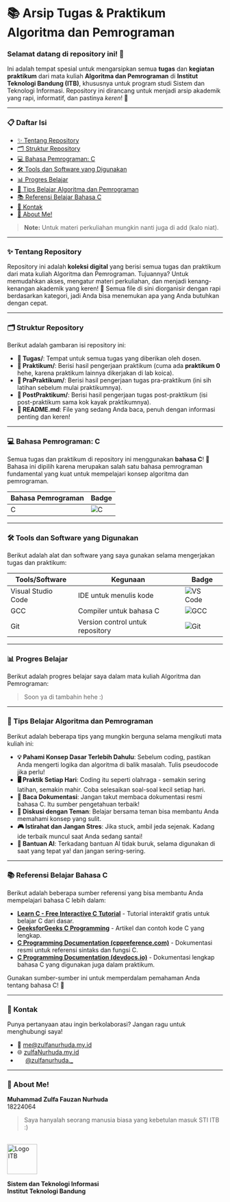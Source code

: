 # **📚 Arsip Tugas & Praktikum Algoritma dan Pemrograman**

### **Selamat datang di repository ini!** 🎉  
Ini adalah tempat spesial untuk mengarsipkan semua **tugas** dan **kegiatan praktikum** dari mata kuliah **Algoritma dan Pemrograman** di **Institut Teknologi Bandung (ITB)**, khususnya untuk program studi Sistem dan Teknologi Informasi. Repository ini dirancang untuk menjadi arsip akademik yang rapi, informatif, dan pastinya *keren*! 👀

---

### **📋 Daftar Isi**

- [✨ Tentang Repository](#tentang-repository)
- [🗂️ Struktur Repository](#struktur-repository)
- [💻 Bahasa Pemrograman: C](#bahasa-pemrograman-c)
- [🛠️ Tools dan Software yang Digunakan](#tools-dan-software)
- [📊 Progres Belajar](#progress-belajar)
- [🎯 Tips Belajar Algoritma dan Pemrograman](#tips-dan-trick)
- [📚 Referensi Belajar Bahasa C](#referensi)
- [📧 Kontak](#kontak)
- [👋 About Me!](about-me)

> **Note:** Untuk materi perkuliahan mungkin nanti juga di add (kalo niat).

---

### <div id="tentang-repository">**✨ Tentang Repository**</div>

Repository ini adalah **koleksi digital** yang berisi semua tugas dan praktikum dari mata kuliah Algoritma dan Pemrograman. Tujuannya? Untuk memudahkan akses, mengatur materi perkuliahan, dan menjadi kenang-kenangan akademik yang keren! 🚀 Semua file di sini diorganisir dengan rapi berdasarkan kategori, jadi Anda bisa menemukan apa yang Anda butuhkan dengan cepat.

---

### <div id="struktur-repository">**🗂️ Struktur Repository**</div>

Berikut adalah gambaran isi repository ini:

- **📁 Tugas/**: Tempat untuk semua tugas yang diberikan oleh dosen.  
- **📁 Praktikum/**: Berisi hasil pengerjaan praktikum (cuma ada **praktikum 0** hehe, karena praktikum lainnya dikerjakan di lab koica). 
- **📁 PraPraktikum/**: Berisi hasil pengerjaan tugas pra-praktikum (ini sih latihan sebelum mulai praktikumnya).  
- **📁 PostPraktikum/**: Berisi hasil pengerjaan tugas post-praktikum (isi post-praktikum sama kok kayak praktikumnya).  
- **📄 README.md**: File yang sedang Anda baca, penuh dengan informasi penting dan keren!  

---

### <div id="bahasa-pemrograman-c">**💻 Bahasa Pemrograman: C**</div>

Semua tugas dan praktikum di repository ini menggunakan **bahasa C**! 🎯 Bahasa ini dipilih karena merupakan salah satu bahasa pemrograman fundamental yang kuat untuk mempelajari konsep algoritma dan pemrograman.

| Bahasa Pemrograman | Badge |
|-------------------|-------|
| C                 | ![C](https://img.shields.io/badge/language-C-00599C.svg?logo=c&logoColor=white) |

---

### <div id="tools-dan-software">**🛠️ Tools dan Software yang Digunakan**</div>

Berikut adalah alat dan software yang saya gunakan selama mengerjakan tugas dan praktikum:

| Tools/Software       | Kegunaan                          | Badge                                                                 |
|----------------------|-----------------------------------|----------------------------------------------------------------------|
| Visual Studio Code   | IDE untuk menulis kode            | ![VS Code](https://img.shields.io/badge/IDE-VS%20Code-007ACC.svg?logo=visual-studio-code&logoColor=white) |
| GCC                  | Compiler untuk bahasa C           | ![GCC](https://img.shields.io/badge/Compiler-GCC-4A4A4A.svg?logo=gnu&logoColor=white) |
| Git                  | Version control untuk repository  | ![Git](https://img.shields.io/badge/Version%20Control-Git-F05032.svg?logo=git&logoColor=white) |


---

### <div id="progress-belajar">**📊 Progres Belajar**</div>

Berikut adalah progres belajar saya dalam mata kuliah Algoritma dan Pemrograman:

> Soon ya di tambahin hehe :)

---

### <div id="tips-dan-trick">**🎯 Tips Belajar Algoritma dan Pemrograman**</div>

Berikut adalah beberapa tips yang mungkin berguna selama mengikuti mata kuliah ini:

- **💡 Pahami Konsep Dasar Terlebih Dahulu**: Sebelum coding, pastikan Anda mengerti logika dan algoritma di balik masalah. Tulis pseudocode jika perlu!  
- **🖥️ Praktik Setiap Hari**: Coding itu seperti olahraga - semakin sering latihan, semakin mahir. Coba selesaikan soal-soal kecil setiap hari.  
- **📖 Baca Dokumentasi**: Jangan takut membaca dokumentasi resmi bahasa C. Itu sumber pengetahuan terbaik!  
- **🤝 Diskusi dengan Teman**: Belajar bersama teman bisa membantu Anda memahami konsep yang sulit.  
- **🎮 Istirahat dan Jangan Stres**: Jika stuck, ambil jeda sejenak. Kadang ide terbaik muncul saat Anda sedang santai!  
- **🤖 Bantuan AI**: Terkadang bantuan AI tidak buruk, selama digunakan di saat yang tepat ya! dan jangan sering-sering.

---

### <div id="referensi">**📚 Referensi Belajar Bahasa C**</div>
Berikut adalah beberapa sumber referensi yang bisa membantu Anda mempelajari bahasa C lebih dalam:

- **[Learn C - Free Interactive C Tutorial](https://www.learn-c.org/)** - Tutorial interaktif gratis untuk belajar C dari dasar.  
- **[GeeksforGeeks C Programming](https://www.geeksforgeeks.org/c-programming-language/)** - Artikel dan contoh kode C yang lengkap.  
- **[C Programming Documentation (cppreference.com)](https://en.cppreference.com/w/c)** - Dokumentasi resmi untuk referensi sintaks dan fungsi C.  
- **[C Programming Documentation (devdocs.io)](https://devdocs.io/c/)** - Dokumentasi lengkap bahasa C yang digunakan juga dalam praktikum.

Gunakan sumber-sumber ini untuk memperdalam pemahaman Anda tentang bahasa C! 📖

---

### <div id="kontak">**📧 Kontak**</div>

Punya pertanyaan atau ingin berkolaborasi? Jangan ragu untuk menghubungi saya!  
- 📧 [me@zulfanurhuda.my.id](mailto:me@zulfanurhuda.my.id)
- 🌐 [zulfaNurhuda.my.id](https://zulfaNurhuda.my.id)
- <img src="https://upload.wikimedia.org/wikipedia/commons/a/a5/Instagram_icon.png" height="15"> [@zulfanurhuda._](https://instagram.com/zulfanurhuda._)

---

### <div id="about-me">**👋 About Me!**</div>

**Muhammad Zulfa Fauzan Nurhuda**   
18224064

> Saya hanyalah seorang manusia biasa yang kebetulan masuk STI ITB :)

</br>

<img src="https://upload.wikimedia.org/wikipedia/id/9/95/Logo_Institut_Teknologi_Bandung.png" alt="Logo ITB" height="70">

**Sistem dan Teknologi Informasi**   
**Institut Teknologi Bandung**